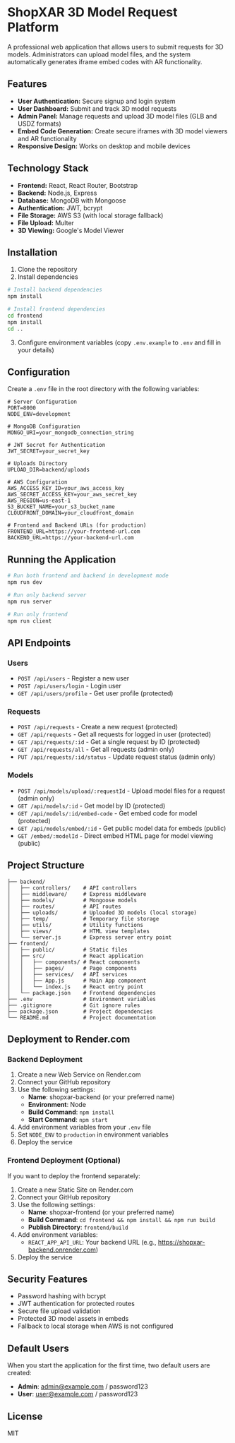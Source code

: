 # ShopXAR 3D Model Request Platform

A professional web application that allows users to submit requests for 3D models. Administrators can upload model files, and the system automatically generates iframe embed codes with AR functionality.

## Features

- **User Authentication:** Secure signup and login system
- **User Dashboard:** Submit and track 3D model requests
- **Admin Panel:** Manage requests and upload 3D model files (GLB and USDZ formats)
- **Embed Code Generation:** Create secure iframes with 3D model viewers and AR functionality
- **Responsive Design:** Works on desktop and mobile devices

## Technology Stack

- **Frontend:** React, React Router, Bootstrap
- **Backend:** Node.js, Express
- **Database:** MongoDB with Mongoose
- **Authentication:** JWT, bcrypt
- **File Storage:** AWS S3 (with local storage fallback)
- **File Upload:** Multer
- **3D Viewing:** Google's Model Viewer

## Installation

1. Clone the repository
2. Install dependencies

```bash
# Install backend dependencies
npm install

# Install frontend dependencies
cd frontend
npm install
cd ..
```

3. Configure environment variables (copy `.env.example` to `.env` and fill in your details)

## Configuration

Create a `.env` file in the root directory with the following variables:

```
# Server Configuration
PORT=8000
NODE_ENV=development

# MongoDB Configuration
MONGO_URI=your_mongodb_connection_string

# JWT Secret for Authentication
JWT_SECRET=your_secret_key

# Uploads Directory
UPLOAD_DIR=backend/uploads

# AWS Configuration
AWS_ACCESS_KEY_ID=your_aws_access_key
AWS_SECRET_ACCESS_KEY=your_aws_secret_key
AWS_REGION=us-east-1
S3_BUCKET_NAME=your_s3_bucket_name
CLOUDFRONT_DOMAIN=your_cloudfront_domain

# Frontend and Backend URLs (for production)
FRONTEND_URL=https://your-frontend-url.com
BACKEND_URL=https://your-backend-url.com
```

## Running the Application

```bash
# Run both frontend and backend in development mode
npm run dev

# Run only backend server
npm run server

# Run only frontend
npm run client
```

## API Endpoints

### Users
- `POST /api/users` - Register a new user
- `POST /api/users/login` - Login user
- `GET /api/users/profile` - Get user profile (protected)

### Requests
- `POST /api/requests` - Create a new request (protected)
- `GET /api/requests` - Get all requests for logged in user (protected)
- `GET /api/requests/:id` - Get a single request by ID (protected)
- `GET /api/requests/all` - Get all requests (admin only)
- `PUT /api/requests/:id/status` - Update request status (admin only)

### Models
- `POST /api/models/upload/:requestId` - Upload model files for a request (admin only)
- `GET /api/models/:id` - Get model by ID (protected)
- `GET /api/models/:id/embed-code` - Get embed code for model (protected)
- `GET /api/models/embed/:id` - Get public model data for embeds (public)
- `GET /embed/:modelId` - Direct embed HTML page for model viewing (public)

## Project Structure

```
├── backend/
│   ├── controllers/    # API controllers
│   ├── middleware/     # Express middleware
│   ├── models/         # Mongoose models
│   ├── routes/         # API routes
│   ├── uploads/        # Uploaded 3D models (local storage)
│   ├── temp/           # Temporary file storage
│   ├── utils/          # Utility functions
│   ├── views/          # HTML view templates
│   └── server.js       # Express server entry point
├── frontend/
│   ├── public/         # Static files
│   ├── src/            # React application
│   │   ├── components/ # React components
│   │   ├── pages/      # Page components
│   │   ├── services/   # API services
│   │   ├── App.js      # Main App component
│   │   └── index.js    # React entry point
│   └── package.json    # Frontend dependencies
├── .env                # Environment variables
├── .gitignore          # Git ignore rules
├── package.json        # Project dependencies
└── README.md           # Project documentation
```

## Deployment to Render.com

### Backend Deployment

1. Create a new Web Service on Render.com
2. Connect your GitHub repository
3. Use the following settings:
   - **Name**: shopxar-backend (or your preferred name)
   - **Environment**: Node
   - **Build Command**: `npm install`
   - **Start Command**: `npm start`
4. Add environment variables from your `.env` file
5. Set `NODE_ENV` to `production` in environment variables
6. Deploy the service

### Frontend Deployment (Optional)

If you want to deploy the frontend separately:

1. Create a new Static Site on Render.com
2. Connect your GitHub repository
3. Use the following settings:
   - **Name**: shopxar-frontend (or your preferred name)
   - **Build Command**: `cd frontend && npm install && npm run build`
   - **Publish Directory**: `frontend/build`
4. Add environment variables:
   - `REACT_APP_API_URL`: Your backend URL (e.g., https://shopxar-backend.onrender.com)
5. Deploy the service

## Security Features

- Password hashing with bcrypt
- JWT authentication for protected routes
- Secure file upload validation
- Protected 3D model assets in embeds
- Fallback to local storage when AWS is not configured

## Default Users

When you start the application for the first time, two default users are created:

- **Admin**: admin@example.com / password123
- **User**: user@example.com / password123

## License

MIT 